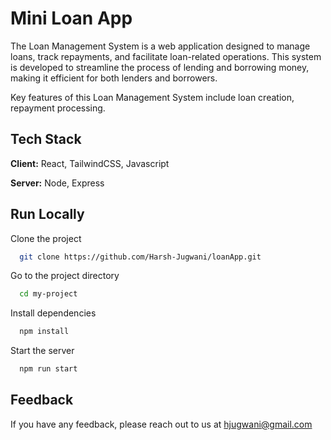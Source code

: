
#  Mini Loan App

The Loan Management System is a web application designed to manage loans, track repayments, and facilitate loan-related operations. This system is developed to streamline the process of lending and borrowing money, making it efficient for both lenders and borrowers.

Key features of this Loan Management System include loan creation, repayment processing.


## Tech Stack

**Client:** React, TailwindCSS, Javascript

**Server:** Node, Express


## Run Locally

Clone the project

```bash
  git clone https://github.com/Harsh-Jugwani/loanApp.git
```

Go to the project directory

```bash
  cd my-project
```

Install dependencies

```bash
  npm install
```

Start the server

```bash
  npm run start
```


## Feedback

If you have any feedback, please reach out to us at hjugwani@gmail.com

